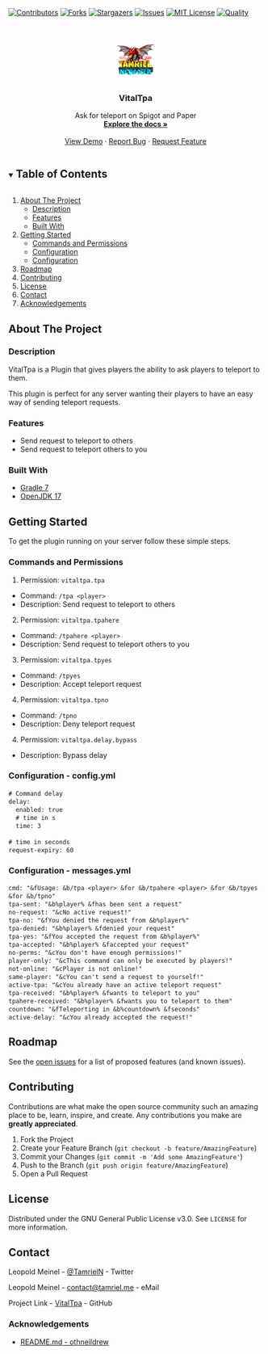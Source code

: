 <!-- PROJECT SHIELDS -->
[![Contributors][contributors-shield]][contributors-url]
[![Forks][forks-shield]][forks-url]
[![Stargazers][stars-shield]][stars-url]
[![Issues][issues-shield]][issues-url]
[![MIT License][license-shield]][license-url]
[![Quality][quality-shield]][quality-url]

<!-- PROJECT LOGO -->
<!--suppress ALL -->
<br />
<p align="center">
  <a href="https://github.com/TamrielNetwork/VitalTpa">
    <img src="images/logo.png" alt="Logo" width="80" height="80">
  </a>

<h3 align="center">VitalTpa</h3>

  <p align="center">
    Ask for teleport on Spigot and Paper
    <br />
    <a href="https://github.com/TamrielNetwork/VitalTpa"><strong>Explore the docs »</strong></a>
    <br />
    <br />
    <a href="https://github.com/TamrielNetwork/VitalTpa">View Demo</a>
    ·
    <a href="https://github.com/TamrielNetwork/VitalTpa/issues">Report Bug</a>
    ·
    <a href="https://github.com/TamrielNetwork/VitalTpa/issues">Request Feature</a>
  </p>

<!-- TABLE OF CONTENTS -->
<details open="open">
  <summary><h2 style="display: inline-block">Table of Contents</h2></summary>
  <ol>
    <li>
      <a href="#about-the-project">About The Project</a>
      <ul>
        <li><a href="#description">Description</a></li>
        <li><a href="#features">Features</a></li>
        <li><a href="#built-with">Built With</a></li>
      </ul>
    </li>
    <li>
      <a href="#getting-started">Getting Started</a>
      <ul>
        <li><a href="#commands-and-permissions">Commands and Permissions</a></li>
        <li><a href="#configuration - config.yml">Configuration</a></li>
		<li><a href="#configuration - messages.yml">Configuration</a></li>
      </ul>
    </li>
    <li><a href="#roadmap">Roadmap</a></li>
    <li><a href="#contributing">Contributing</a></li>
    <li><a href="#license">License</a></li>
    <li><a href="#contact">Contact</a></li>
    <li><a href="#acknowledgements">Acknowledgements</a></li>
  </ol>
</details>

<!-- ABOUT THE PROJECT -->

## About The Project

### Description

VitalTpa is a Plugin that gives players the ability to ask players to teleport to them.

This plugin is perfect for any server wanting their players to have an easy way of sending teleport requests.

### Features

* Send request to teleport to others
* Send request to teleport others to you

### Built With

* [Gradle 7](https://docs.gradle.org/7.4/release-notes.html)
* [OpenJDK 17](https://openjdk.java.net/projects/jdk/17/)

<!-- GETTING STARTED -->

## Getting Started

To get the plugin running on your server follow these simple steps.

### Commands and Permissions

1. Permission: `vitaltpa.tpa`

* Command: `/tpa <player>`
* Description: Send request to teleport to others

2. Permission: `vitaltpa.tpahere`

* Command: `/tpahere <player>`
* Description: Send request to teleport others to you

3. Permission: `vitaltpa.tpyes`

* Command: `/tpyes`
* Description: Accept teleport request

4. Permission: `vitaltpa.tpno`

* Command: `/tpno`
* Description: Deny teleport request

4. Permission: `vitaltpa.delay.bypass`

* Description: Bypass delay

### Configuration - config.yml

```
# Command delay
delay:
  enabled: true
  # time in s
  time: 3

# time in seconds
request-expiry: 60
```

### Configuration - messages.yml

```
cmd: "&fUsage: &b/tpa <player> &for &b/tpahere <player> &for &b/tpyes &for &b/tpno"
tpa-sent: "&b%player% &fhas been sent a request"
no-request: "&cNo active request!"
tpa-no: "&fYou denied the request from &b%player%"
tpa-denied: "&b%player% &fdenied your request"
tpa-yes: "&fYou accepted the request from &b%player%"
tpa-accepted: "&b%player% &faccepted your request"
no-perms: "&cYou don't have enough permissions!"
player-only: "&cThis command can only be executed by players!"
not-online: "&cPlayer is not online!"
same-player: "&cYou can't send a request to yourself!"
active-tpa: "&cYou already have an active teleport request"
tpa-received: "&b%player% &fwants to teleport to you"
tpahere-received: "&b%player% &fwants you to teleport to them"
countdown: "&fTeleporting in &b%countdown% &fseconds"
active-delay: "&cYou already accepted the request!"
```

<!-- ROADMAP -->

## Roadmap

See the [open issues](https://github.com/TamrielNetwork/VitalTpa/issues) for a list of proposed features (and known
issues).

<!-- CONTRIBUTING -->

## Contributing

Contributions are what make the open source community such an amazing place to be, learn, inspire, and create. Any
contributions you make are **greatly appreciated**.

1. Fork the Project
2. Create your Feature Branch (`git checkout -b feature/AmazingFeature`)
3. Commit your Changes (`git commit -m 'Add some AmazingFeature'`)
4. Push to the Branch (`git push origin feature/AmazingFeature`)
5. Open a Pull Request

<!-- LICENSE -->

## License

Distributed under the GNU General Public License v3.0. See `LICENSE` for more information.

<!-- CONTACT -->

## Contact

Leopold Meinel - [@TamrielN](https://twitter.com/TamrielN) - Twitter

Leopold Meinel - [contact@tamriel.me](mailto:contact@tamriel.me) - eMail

Project Link - [VitalTpa](https://github.com/TamrielNetwork/VitalTpa) - GitHub

<!-- ACKNOWLEDGEMENTS -->

### Acknowledgements

* [README.md - othneildrew](https://github.com/othneildrew/Best-README-Template)

<!-- MARKDOWN LINKS & IMAGES -->

[contributors-shield]: https://img.shields.io/github/contributors-anon/TamrielNetwork/VitalTpa?style=for-the-badge

[contributors-url]: https://github.com/TamrielNetwork/VitalTpa/graphs/contributors

[forks-shield]: https://img.shields.io/github/forks/TamrielNetwork/VitalTpa?label=Forks&style=for-the-badge

[forks-url]: https://github.com/TamrielNetwork/VitalTpa/network/members

[stars-shield]: https://img.shields.io/github/stars/TamrielNetwork/VitalTpa?style=for-the-badge

[stars-url]: https://github.com/TamrielNetwork/VitalTpa/stargazers

[issues-shield]: https://img.shields.io/github/issues/TamrielNetwork/VitalTpa?style=for-the-badge

[issues-url]: https://github.com/TamrielNetwork/VitalTpa/issues

[license-shield]: https://img.shields.io/github/license/TamrielNetwork/VitalTpa?style=for-the-badge

[license-url]: https://github.com/TamrielNetwork/VitalTpa/blob/main/LICENSE

[quality-shield]: https://img.shields.io/codefactor/grade/github/TamrielNetwork/VitalTpa?style=for-the-badge

[quality-url]: https://www.codefactor.io/repository/github/TamrielNetwork/VitalTpa
